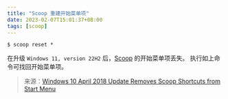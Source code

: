 ```yaml
---
title: "Scoop 重建开始菜单项"
date: 2023-02-07T15:01:37+08:00
tags: [scoop]
---
```


```
$ scoop reset *
```

<!-- more -->

在升级 `Windows 11, version 22H2` 后，[Scoop](https://scoop.sh/) 的开始菜单项丢失。 执行如上命令可找回开始菜单项。

> 来源：[Windows 10 April 2018 Update Removes Scoop Shortcuts from Start Menu](https://github.com/ScoopInstaller/Scoop/issues/2233)
